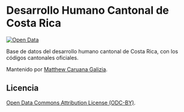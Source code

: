 # Desarrollo Humano Cantonal de Costa Rica #

[![Open Data](http://assets.okfn.org/images/ok_buttons/od_80x15_blue.png)](http://opendefinition.org/)

Base de datos del desarrollo humano cantonal de Costa Rica, con los códigos cantonales oficiales.

Mantenido por [Matthew Caruana Galizia](https://twitter.com/mcaruanagalizia).

## Licencia ##

[Open Data Commons Attribution License (ODC-BY)](http://opendatacommons.org/licenses/by/1.0/).
